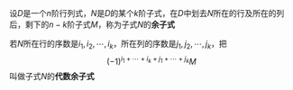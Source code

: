 设$D$是一个$n$阶行列式，$N$是$D$的某个$k$阶子式，在$D$中划去$N$所在的行及所在的列后，剩下的$n-k$阶子式$M$，称为子式$N$的**余子式**

若$N$所在行的序数是$i_1,i_2,\cdots,i_k$，所在列的序数是$j_1,j_2,\cdots,j_k$，把
$$
(-1)^{i_1+\cdots+i_k+j_1+\cdots+j_k}M
$$
叫做子式$N$的**代数余子式**